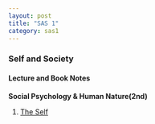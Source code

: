 ```yaml
---
layout: post
title: "SAS 1"
category: sas1
---
```

### Self and Society

#### Lecture and Book Notes
**Social Psychology & Human Nature(2nd)**
1. [The Self](https://drive.google.com/uc?export=download&id=18vGsRqQDC2Za8_XlvCN8iW8y0Q8abyRk)


